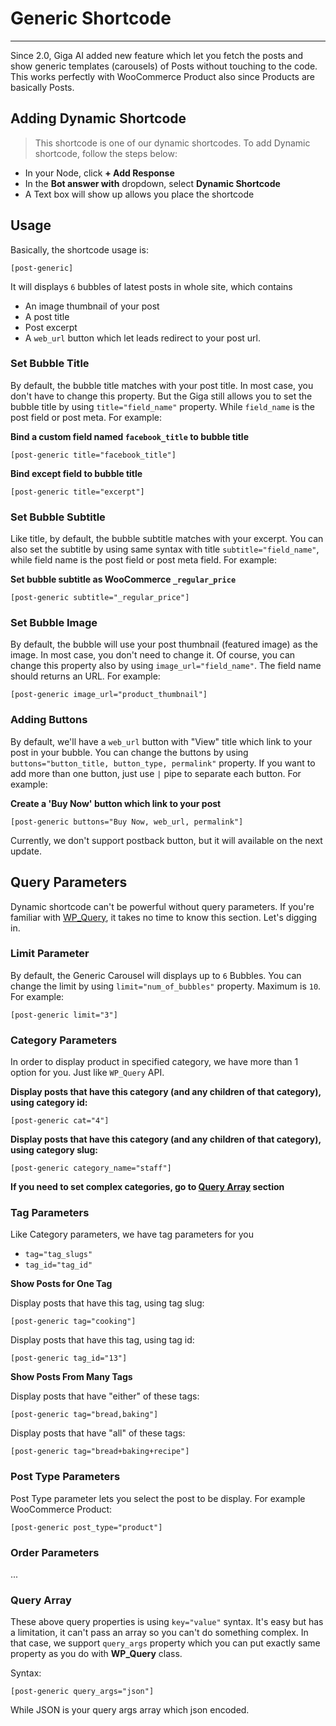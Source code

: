 # Generic Shortcode
---
Since 2.0, Giga AI added new feature which let you fetch the posts and show generic templates (carousels) of Posts without touching to the code. This works perfectly with WooCommerce Product also since Products are basically Posts.
 
## Adding Dynamic Shortcode
> This shortcode is one of our dynamic shortcodes. To add Dynamic shortcode, follow the steps below:
- In your Node, click **+ Add Response**
- In the **Bot answer with** dropdown, select **Dynamic Shortcode**
- A Text box will show up allows you place the shortcode

## Usage
Basically, the shortcode usage is:

```
[post-generic]
```

It will displays `6` bubbles of latest posts in whole site, which contains 

- An image thumbnail of your post
- A post title
- Post excerpt
- A `web_url` button which let leads redirect to your post url.
 
### Set Bubble Title
By default, the bubble title matches with your post title. In most case, you don't have to change this property. But the Giga still allows you to set the bubble title by using `title="field_name"` property. While `field_name` is the post field or post meta. For example:

**Bind a custom field named `facebook_title` to bubble title** 
```
[post-generic title="facebook_title"]
```

**Bind except field to bubble title**
```
[post-generic title="excerpt"]
```

### Set Bubble Subtitle
Like title, by default, the bubble subtitle matches with your excerpt. You can also set the subtitle by using same syntax with title `subtitle="field_name"`, while field name is the post field or post meta field. For example:

**Set bubble subtitle as WooCommerce `_regular_price`**
```
[post-generic subtitle="_regular_price"]
```

### Set Bubble Image
By default, the bubble will use your post thumbnail (featured image) as the image. In most case, you don't need to change it. Of course, you can change this property also by using `image_url="field_name"`. The field name should returns an URL. For example:

```
[post-generic image_url="product_thumbnail"]
```

### Adding Buttons
By default, we'll have a `web_url` button with "View" title which link to your post in your bubble. You can change the buttons by using `buttons="button_title, button_type, permalink"` property. If you want to add more than one button, just use `|` pipe to separate each button. For example:

**Create a 'Buy Now' button which link to your post**
```
[post-generic buttons="Buy Now, web_url, permalink"]
```

Currently, we don't support postback button, but it will available on the next update.

## Query Parameters
Dynamic shortcode can't be powerful without query parameters. If you're familiar with [WP_Query](https://codex.wordpress.org/Class_Reference/WP_Query), it takes no time to know this section. Let's digging in.

### Limit Parameter
By default, the Generic Carousel will displays up to `6` Bubbles. You can change the limit by using `limit="num_of_bubbles"` property. Maximum is `10`. For example:

```
[post-generic limit="3"]
```

### Category Parameters
In order to display product in specified category, we have more than 1 option for you. Just like `WP_Query` API.
 
**Display posts that have this category (and any children of that category), using category id:**
```
[post-generic cat="4"]
```

**Display posts that have this category (and any children of that category), using category slug:**
```
[post-generic category_name="staff"]
```

**If you need to set complex categories, go to [Query Array](#query-array) section**

### Tag Parameters
Like Category parameters, we have tag parameters for you
- `tag="tag_slugs"`
- `tag_id="tag_id"`

**Show Posts for One Tag**

Display posts that have this tag, using tag slug:
```
[post-generic tag="cooking"]
```

Display posts that have this tag, using tag id:
```
[post-generic tag_id="13"]
```

**Show Posts From Many Tags**

Display posts that have "either" of these tags:

```
[post-generic tag="bread,baking"]
```

Display posts that have "all" of these tags:
```
[post-generic tag="bread+baking+recipe"]
```

### Post Type Parameters
Post Type parameter lets you select the post to be display. For example WooCommerce Product:
```
[post-generic post_type="product"]
```


### Order Parameters
...

### Query Array
These above query properties is using `key="value"` syntax. It's easy but has a limitation, it can't pass an array so you can't do something complex. In that case, we support `query_args` property which you can put exactly same property as you do with **WP_Query** class.

Syntax:

```
[post-generic query_args="json"]
```

While JSON is your query args array which json encoded.